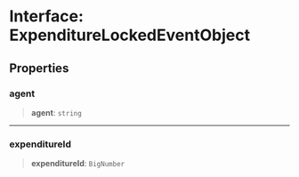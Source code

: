 # Interface: ExpenditureLockedEventObject

## Properties

### agent

> **agent**: `string`

***

### expenditureId

> **expenditureId**: `BigNumber`
